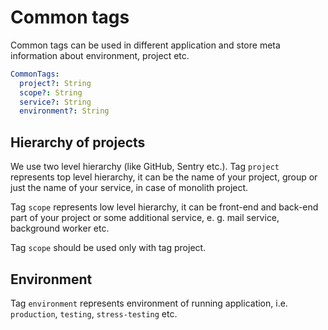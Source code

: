 # Common tags

Common tags can be used in different application and store meta information about environment, project etc.

```yaml
CommonTags:
  project?: String
  scope?: String
  service?: String
  environment?: String
```

## Hierarchy of projects

We use two level hierarchy (like GitHub, Sentry etc.).
Tag `project` represents top level hierarchy, it can be the name of your project,
group or just the name of your service, in case of monolith project.

Tag `scope` represents low level hierarchy, it can be front-end and back-end part of your project or some additional service,
e. g. mail service, background worker etc.

Tag `scope` should be used only with tag project.

## Environment

Tag `environment` represents environment of running application, i.e. `production`, `testing`, `stress-testing` etc.
